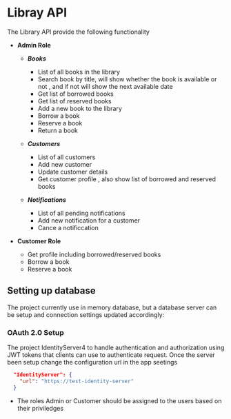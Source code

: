 # Libray API

The Library API provide the following functionality

- **Admin Role**

  - ***Books***
    - List of all books in the library
    - Search book by title, will show whether the book is available or not , and if not will show the next available date
    - Get list of borrowed books
    - Get list of reserved books
    - Add a new book to the library
    - Borrow a book
    - Reserve a book
    - Return a book

  - ***Customers***
    - List of all customers
    - Add new customer
    - Update customer details
    - Get customer profile , also show list of borrowed and reserved books
 

  - ***Notifications***
    - List of all pending notifications
    - Add new notification for a customer
    - Cance a notificcation

- **Customer Role**

  - Get profile including borrowed/reserved books
  - Borrow a book
  - Reserve a book



## Setting up database

The project currently use in memory database, but a database server can be setup and connection settings updated accordingly:

### OAuth 2.0 Setup

The project  IdentityServer4 to handle authentication and authorization using  JWT tokens that clients can use to authenticate request. Once the server been setup change the configuration url in the app seetings

```json
  "IdentityServer": {
    "url": "https://test-identity-server"
  }
```
- The roles Admin or Customer should be assigned to the users based on their priviledges


